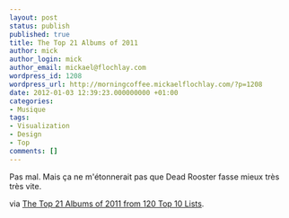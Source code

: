 ```yaml
---
layout: post
status: publish
published: true
title: The Top 21 Albums of 2011
author: mick
author_login: mick
author_email: mickael@flochlay.com
wordpress_id: 1208
wordpress_url: http://morningcoffee.mickaelflochlay.com/?p=1208
date: 2012-01-03 12:39:23.000000000 +01:00
categories:
- Musique
tags:
- Visualization
- Design
- Top
comments: []
---
```

Pas mal. Mais ça ne m'étonnerait pas que Dead Rooster fasse mieux très très vite.

via <a href="http://www.informationisbeautiful.net/2012/top-21-albums-of-2011/?utm_source=rss&amp;utm_medium=rss&amp;utm_campaign=top-21-albums-of-2011">The Top 21 Albums of 2011 from 120 Top 10 Lists</a>.

